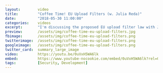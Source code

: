 ```yaml
---
layout:        video
title:         "Coffee Time! EU Upload Filters (w. Julia Reda)"
date:          "2018-05-30 11:00:00"
categories:    videos
excerpt:       "I'm discussing the proposed EU upload filter law with Julia Reda, German Pirate Party."
preview:       /assets/img/coffee-time-eu-upload-filters.jpg
fbimage:       /assets/img/coffee-time-eu-upload-filters.png
twitterimage:  /assets/img/coffee-time-eu-upload-filters.png
googleimage:   /assets/img/coffee-time-eu-upload-filters.png
twitter_card:  summary_large_image
video:         https://youtu.be/0uVxH5WA6lk
embed:         https://www.youtube-nocookie.com/embed/0uVxH5WA6lk?rel=0
tags:          [Security, Development]
---
```

